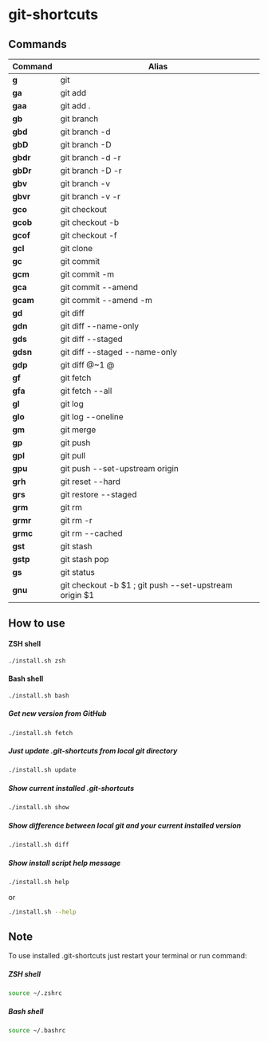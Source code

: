# git-shortcuts

## Commands
| Command  |                         Alias                          |
| -------- | ------------------------------------------------------ |
| **g**    | git                                                    |
| **ga**   | git add                                                |
| **gaa**  | git add .                                              |
| **gb**   | git branch                                             |
| **gbd**  | git branch -d                                          |
| **gbD**  | git branch -D                                          |
| **gbdr** | git branch -d -r                                       |
| **gbDr** | git branch -D -r                                       |
| **gbv**  | git branch -v                                          |
| **gbvr** | git branch -v -r                                       |
| **gco**  | git checkout                                           |
| **gcob** | git checkout -b                                        |
| **gcof** | git checkout -f                                        |
| **gcl**  | git clone                                              |
| **gc**   | git commit                                             |
| **gcm**  | git commit -m                                          |
| **gca**  | git commit --amend                                     |
| **gcam** | git commit --amend -m                                  |
| **gd**   | git diff                                               |
| **gdn**  | git diff --name-only                                   |
| **gds**  | git diff --staged                                      |
| **gdsn** | git diff --staged --name-only                          |
| **gdp**  | git diff @~1 @                                         |
| **gf**   | git fetch                                              |
| **gfa**  | git fetch --all                                        |
| **gl**   | git log                                                |
| **glo**  | git log --oneline                                      |
| **gm**   | git merge                                              |
| **gp**   | git push                                               |
| **gpl**  | git pull                                               |
| **gpu**  | git push --set-upstream origin                         |
| **grh**  | git reset --hard                                       |
| **grs**  | git restore --staged                                   |
| **grm**  | git rm                                                 |
| **grmr** | git rm -r                                              |
| **grmc** | git rm --cached                                        |
| **gst**  | git stash                                              |
| **gstp** | git stash pop                                          |
| **gs**   | git status                                             |
| **gnu**  | git checkout -b $1 ; git push --set-upstream origin $1 |

## How to use
#### ZSH shell
```bash
./install.sh zsh
```
#### Bash shell
```bash
./install.sh bash
```
##### Get new version from GitHub
```bash
./install.sh fetch
```
##### Just update .git-shortcuts from local git directory
```bash
./install.sh update
```
##### Show current installed .git-shortcuts
```bash
./install.sh show
```
##### Show difference between local git and your current installed version
```bash
./install.sh diff
```
##### Show install script help message
```bash
./install.sh help
```
or
```bash
./install.sh --help
```

## Note
To use installed .git-shortcuts just restart your terminal or run command:
##### ZSH shell
```bash
source ~/.zshrc
```
##### Bash shell
```bash
source ~/.bashrc
```
